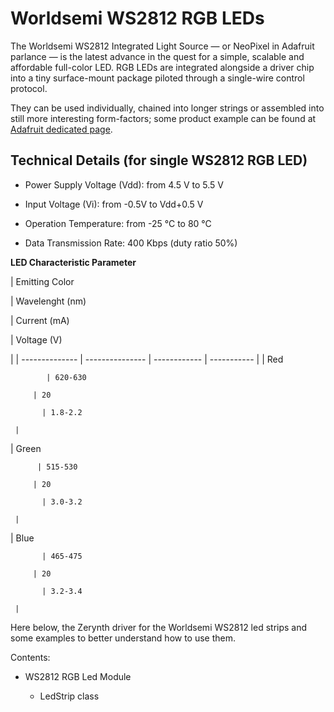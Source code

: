 # Worldsemi WS2812 RGB LEDs

The Worldsemi WS2812 Integrated Light Source — or NeoPixel in Adafruit parlance — is the latest advance in the quest for a simple, scalable and affordable full-color LED. RGB LEDs are integrated alongside a driver chip into a tiny surface-mount package piloted through a single-wire control protocol.

They can be used individually, chained into longer strings or assembled into still more interesting form-factors; some product example can be found at [Adafruit dedicated page](https://www.adafruit.com/categories/168).

## Technical Details (for single WS2812 RGB LED)


* Power Supply Voltage (Vdd): from 4.5 V to 5.5 V


* Input Voltage (Vi): from -0.5V to Vdd+0.5 V


* Operation Temperature: from -25 °C to 80 °C


* Data Transmission Rate: 400 Kbps (duty ratio 50%)

**LED Characteristic Parameter**

| Emitting Color

 | Wavelenght (nm)

 | Current (mA)

 | Voltage (V)

 |
| -------------- | --------------- | ------------ | ----------- |
| Red

            | 620-630

         | 20

           | 1.8-2.2

     |
| Green

          | 515-530

         | 20

           | 3.0-3.2

     |
| Blue

           | 465-475

         | 20

           | 3.2-3.4

     |
Here below, the Zerynth driver for the Worldsemi WS2812 led strips and some examples to better understand how to use them.

Contents:


* WS2812 RGB Led Module


    * LedStrip class

